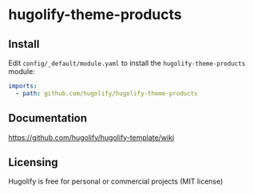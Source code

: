 # hugolify-theme-products

## Install

Edit `config/_default/module.yaml` to install the `hugolify-theme-products` module:

```yml
imports:
  - path: github.com/hugolify/hugolify-theme-products
```

## Documentation

https://github.com/hugolify/hugolify-template/wiki

## Licensing

Hugolify is free for personal or commercial projects (MIT license)

